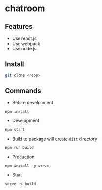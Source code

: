 # chatroom

## Features
 - Use react.js
 - Use webpack
 - Use node.js

## Install
```bash
git clone <reop>
```

## Commands
 - Before development
```
npm install
```

 - Development
```
npm start
```
 - Build to package will create `dist` directory
```
npm run build
```
 - Production
```
npm install -g serve
```
 - Start 
```
serve -s build
```